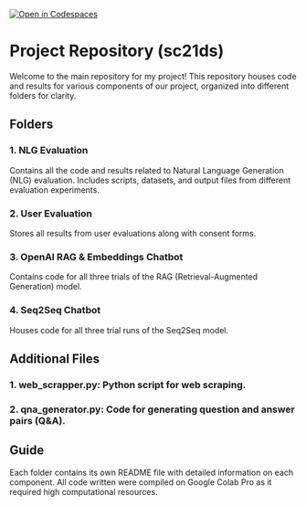 [![Open in Codespaces](https://classroom.github.com/assets/launch-codespace-7f7980b617ed060a017424585567c406b6ee15c891e84e1186181d67ecf80aa0.svg)](https://classroom.github.com/open-in-codespaces?assignment_repo_id=13876860)

# Project Repository (sc21ds)
Welcome to the main repository for my project! This repository houses code and results for various components of our project, organized into different folders for clarity.

## Folders
### 1. NLG Evaluation
   Contains all the code and results related to Natural Language Generation (NLG) evaluation. Includes scripts, datasets, and output files from different evaluation experiments.
   
### 2. User Evaluation
   Stores all results from user evaluations along with consent forms.

### 3. OpenAI RAG & Embeddings Chatbot 
   Contains code for all three trials of the RAG (Retrieval-Augmented Generation) model.

### 4. Seq2Seq Chatbot
   Houses code for all three trial runs of the Seq2Seq model.

## Additional Files
### 1. web_scrapper.py: Python script for web scraping.

### 2. qna_generator.py: Code for generating question and answer pairs (Q&A).

## Guide
Each folder contains its own README file with detailed information on each component. All code written were compiled on Google Colab Pro as it required high computational resources.
